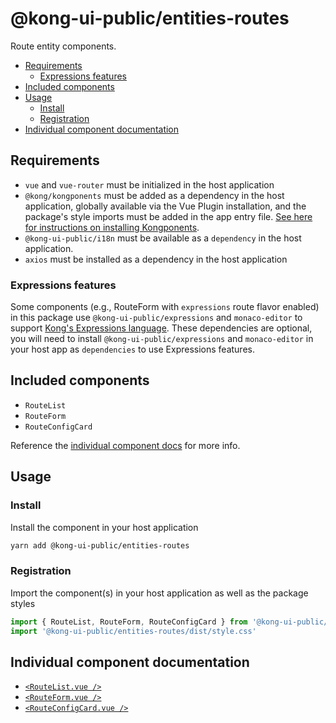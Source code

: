 # @kong-ui-public/entities-routes

Route entity components.

- [Requirements](#requirements)
  - [Expressions features](#expressions-features)
- [Included components](#included-components)
- [Usage](#usage)
  - [Install](#install)
  - [Registration](#registration)
- [Individual component documentation](#individual-component-documentation)

## Requirements

- `vue` and `vue-router` must be initialized in the host application
- `@kong/kongponents` must be added as a dependency in the host application, globally available via the Vue Plugin installation, and the package's style imports must be added in the app entry file. [See here for instructions on installing Kongponents](https://kongponents.konghq.com/#globally-install-all-kongponents).
- `@kong-ui-public/i18n` must be available as a `dependency` in the host application.
- `axios` must be installed as a dependency in the host application

### Expressions features

Some components (e.g., RouteForm with `expressions` route flavor enabled) in this package use `@kong-ui-public/expressions` and `monaco-editor` to support [Kong's Expressions language](https://docs.konghq.com/gateway/latest/reference/expressions-language/). These dependencies are optional, you will need to install `@kong-ui-public/expressions` and `monaco-editor` in your host app as `dependencies` to use Expressions features.

## Included components

- `RouteList`
- `RouteForm`
- `RouteConfigCard`

Reference the [individual component docs](#individual-component-documentation) for more info.

## Usage

### Install

Install the component in your host application

```sh
yarn add @kong-ui-public/entities-routes
```

### Registration

Import the component(s) in your host application as well as the package styles

```ts
import { RouteList, RouteForm, RouteConfigCard } from '@kong-ui-public/entities-routes'
import '@kong-ui-public/entities-routes/dist/style.css'
```

## Individual component documentation

- [`<RouteList.vue />`](docs/route-list.md)
- [`<RouteForm.vue />`](docs/route-form.md)
- [`<RouteConfigCard.vue />`](docs/route-config-card.md)
